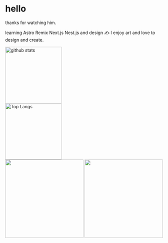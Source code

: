<h1>hello</h1>
  thanks for watching him.

  learning Astro Remix Next.js Nest.js and design ✍️ I enjoy art and love to design and create.  
<div>
  <img alt="github stats" height="180px" src="https://github-readme-stats.vercel.app/api?username=su-pull&theme=radical&show_icons=true" /><br/>
  <img alt="Top Langs" height="180px" src="https://github-readme-stats.vercel.app/api/top-langs/?username=su-pull&layout=compact&theme=radical" />
</div>

<div>
  <img height="250px" src="https://wakatime.com/share/@1fcfb457-a9f5-45d8-b275-c57b093a166f/aabfab08-d411-4765-9f25-e865b205b130.svg"/>
  <img height="250px" src="https://wakatime.com/share/@1fcfb457-a9f5-45d8-b275-c57b093a166f/81271da3-1417-415f-8975-2ac703f21605.svg" />
</div>
